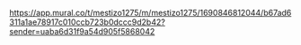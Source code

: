 https://app.mural.co/t/mestizo1275/m/mestizo1275/1690846812044/b67ad6311a1ae78917c010ccb723b0dccc9d2b42?sender=uaba6d31f9a54d905f5868042
